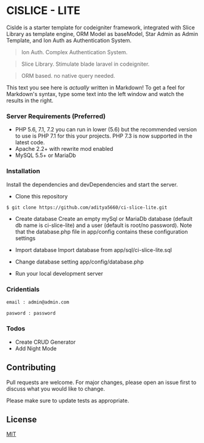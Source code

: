 # CISLICE - LITE


Cislde  is a starter template for codeigniter framework, integrated with Slice Library as template engine, ORM Model as baseModel, Star Admin as Admin Template, and Ion Auth as Authentication System. 

  > Ion Auth. Complex Authentication System.
  
  > Slice Library. Stimulate blade laravel in codeigniter.
  
  > ORM based. no native query needed.
  
This text you see here is *actually* written in Markdown! To get a feel for Markdown's syntax, type some text into the left window and watch the results in the right.
### Server Requirements (Preferred)
* PHP 5.6, 7.1, 7.2 you can run in lower (5.6) but the recommended version to use is PHP 7.1 for this your projects. PHP 7.3 is now supported in the latest code.
* Apache 2.2+ with rewrite mod enabled
* MySQL 5.5+ or MariaDb
 
### Installation

Install the dependencies and devDependencies and start the server.
* Clone this repository
```sh
$ git clone https://github.com/aditya5660/ci-slice-lite.git
```
* Create database
Create an empty mySql or MariaDb database (default db name is ci-slice-lite) and a user (default is root/no password). Note that the database.php file in app/config contains these configuration settings
* Import database 
Import database from app/sql/ci-slice-lite.sql
* Change database setting app/config/database.php 

* Run your local development server


### Cridentials
```sh
email : admin@admin.com
```
```sh
pasword : password
```

### Todos

 - Create CRUD Generator
 - Add Night Mode

## Contributing
Pull requests are welcome. For major changes, please open an issue first to discuss what you would like to change.

Please make sure to update tests as appropriate.

## License
[MIT](https://choosealicense.com/licenses/mit/)
